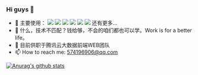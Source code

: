 <!--
**NOlanguagen/NOlanguagen** is a ✨ _special_ ✨ repository because its `README.md` (this file) appears on your GitHub profile.

Here are some ideas to get you started:
-->
### Hi guys 👋

- 🔭 主要使用：
[![](https://img.shields.io/badge/-Node.js-43853d?style=flat-square&logo=node.js&logoColor=fff)](https://nodejs.org/)
[![](https://img.shields.io/badge/-HTML5-e34f26?style=flat-square&logo=HTML5&logoColor=fff)](https://html.spec.whatwg.org)
[![](https://img.shields.io/badge/-JavaScript-e5cd0c?style=flat-square&logo=JavaScript&logoColor=000)](https://www.ecma-international.org)
[![](https://img.shields.io/badge/-CSS3-1572B6?style=flat-square&logo=css3&logoColor=white)](https://www.w3.org/Style/CSS/)
[![](https://img.shields.io/badge/-Java-%23ED8B00.svg?&style=flat-square&logo=java&logoColor=white)](https://www.java.com/)
[![](https://img.shields.io/badge/-Git-f05032?style=flat-square&logo=git&logoColor=white)](https://git-scm.com/)
还有更多...
- 🤔 什么，技术不匹配？钱给够，不会的咱们都也可以学。Work is for a better life。
- 🌱 目前供职于腾讯云大数据前端WEB团队
- 📫 How to reach me: 574196906@qq.com

[![Anurag's github stats](https://github-readme-stats.vercel.app/api?username=beck-wu&theme=dracula)]()
